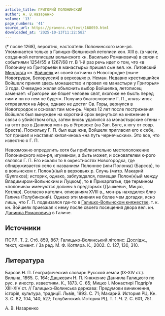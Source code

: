 ```yaml
---
article_title: ГРИГОРИЙ ПОЛОНИНСКИЙ
author: А. В.Назаренко
volume: '13'
page_numbers: '41'
source_url: https://pravenc.ru/text/168059.html
downloaded_at: '2025-10-13T11:22:58Z'
---
```


(† после 1268), вероятно, настоятель Полонинского мон-ря. Упоминается только в Галицко-Волынской летописи кон. XIII в. (в части, созданной летописцем волынского кн. Василько Романовича) в связи с событиями 1254/55 и 1267/68 гг. В 1-й раз речь идет о том, что «в Полонину ко Григорьеви в манастырь» пришел сын вел. кн. Литовский [Миндовга](https://pravenc.ru/text/Миндовга.html) кн. [Войшелк](https://pravenc.ru/text/Войшелк.html) из своей вотчины в Новогородке (ныне Новогрудок, Белоруссия) в верховьях р. Неман. Недавно крестившийся Войшелк принял здесь монашество и провел «в манастыри у Григорья» 3 года. Очевидно желая объяснить выбор Войшелка, летописец замечает: «Григореи же бяшет человек свят, якогоже не бысть перед ним и ни по нем не будет». Получив благословение Г. П., князь-инок отправился на Афон, однако не достиг Св. Горы, вернулся в Новогородок и основал там мон-рь. Через 12 лет после пострижения Войшелк был вынужден на короткий срок вернуться на княжение в связи с убийством отца, затем вновь удалился за монастырские стены - на этот раз в Данилов мон-рь в Угровске (на Зап. Буге, к югу от совр. Бреста). Поскольку Г. П. был еще жив, Войшелк пригласил его к себе, тот пришел и наставил князя-инока «на путь чернечьскии». Это все, что известно о Г. П.

Невозможно определить хотя бы приблизительно местоположение Полонинского мон-ря, игуменом, а быть может, и основателем к-рого являлся Г. П. Его искали то в окрестностях Новогородка, где обнаруживается село с названием Полонное (или Полонка) (Барсов), то в волынском г. Полон(н)ый в верховьях р. Случь (митр. Макарий (Булгаков); историк, однако, заблуждался, помещая Полон(н)ый между Владимиром-Волынским и Луцком), то в Прикарпатье, где термином «полонина» именуются долины в предгорьях (Дашкевич, Мицко, Котляр). Согласно католич. описаниям XVIII в., мон-рь находился близ Галича (Голубинский). Однако эти мнения не более чем догадки, ясно лишь, что Г. П. подвизался где-то в [Галицко-Волынском княжестве](<https://pravenc.ru/text/Галицко-Волынском княжестве.html>), т. к. кн. Войшелк приезжал к нему после своего посещения двора вел. кн. [Даниила Романовича](<https://pravenc.ru/text/Даниила Романовича.html>) в Галиче.

## Источники

ПСРЛ. Т. 2. Стб. 859, 867; Галицько-Волинський лiтопис: Дослiдж., текст, комент. / За ред. М. Ф. Котляра. К., 2002. С. 127, 130, 310.

## Литература

Барсов Н. П. Географический словарь Русской земли (IX-XIV ст.). Вильна, 1865. С. 164; Дашкевич Н. П. Княжение Даниила Галицкого по рус. и иностр. известиям. К., 1873. С. 65; Мицко I. Монастирi Подгiр'я XIII-XIV ст. // Галицько-Волинська держава: Предумови виникнення, iсторiя, культура, традицiï. Львiв, 1993. С. 71; Макарий. История РЦ. Кн. 3. С. 82, 104, 140, 527; Голубинский. История РЦ. Т. 1. Ч. 2. С. 601, 751.

А. В.  Назаренко
